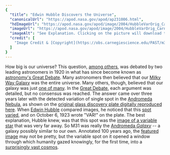 ```yaml
---
{
  "title": "Edwin Hubble Discovers the Universe",
  "canonicalUrl": "https://apod.nasa.gov/apod/ap231006.html",
  "hdImageUrl": "https://apod.nasa.gov/apod/image/2004/HubbleVarOrig_Carnegie_2880.jpg",
  "imageUrl": "https://apod.nasa.gov/apod/image/2004/HubbleVarOrig_Carnegie_960.jpg",
  "imageAlt": "See Explanation. Clicking on the picture will download the highest resolution version available.",
  "credit": [
    "Image Credit & [Copyright](https://obs.carnegiescience.edu/PAST/m31var): Courtesy [Carnegie Institution for Science](https://obs.carnegiescience.edu/)"
  ]
}
---
```


How big is our universe? This question, [among others](http://adsbit.harvard.edu/cgi-bin/nph-iarticle_query?1995PASP%2E%2E107%2E1133T), was debated by two leading astronomers in 1920 in what has since become known as [astronomy's Great Debate](https://apod.nasa.gov/debate/debate100th.html). Many astronomers then believed that our [Milky Way Galaxy](https://solarsystem.nasa.gov/resources/285/the-milky-way-galaxy/) was the entire universe. Many others, though, believed that our galaxy was just [one of many](https://apod.nasa.gov/apod/ap020901.html). In the [Great Debate](https://en.wikipedia.org/wiki/Great_Debate_(astronomy)), each argument was detailed, but no consensus was reached. The answer came over three years later with the detected variation of single spot in the [Andromeda Nebula](https://apod.nasa.gov/apod/ap170303.html), as shown on the [original glass discovery plate digitally reproduced here](https://obs.carnegiescience.edu/PAST/m31var). When [Edwin Hubble](https://en.wikipedia.org/wiki/Edwin_Hubble) compared images, he noticed that this [spot varied](https://apod.nasa.gov/apod/ap960406.html), and on October 6, 1923 wrote "VAR!" on the plate. The best explanation, Hubble knew, was that this spot was the [image of a variable star](https://hubblesite.org/contents/media/images/2011/15/2851-Image.html) that was very far away. So M31 was really the [Andromeda _Galaxy_](https://apod.nasa.gov/apod/ap190909.html) \-- a galaxy possibly similar to our own. Annotated 100 years ago, the [featured image](https://obs.carnegiescience.edu/PAST/m31var) may not be pretty, but the variable spot on it opened a window through which humanity gazed knowingly, for the first time, into a [surprisingly vast cosmos](https://apod.nasa.gov/apod/ap200405.html).
